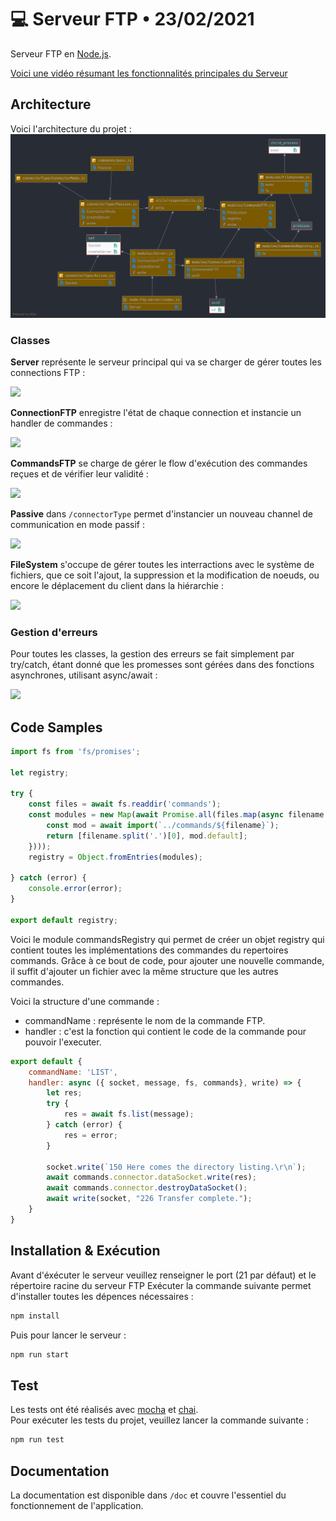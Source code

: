 # 💻 Serveur FTP • 23/02/2021

Serveur FTP en [Node.js](https://nodejs.org).

[Voici une vidéo résumant les fonctionnalités principales du Serveur](https://youtu.be/OSJTLXp5hAc)

## Architecture

Voici l'architecture du projet :
![architecture-projet](./archi-project.png)

### Classes

**Server** représente le serveur principal qui va se charger de gérer toutes les connections FTP :

![](https://cdn.discordapp.com/attachments/437349025663025154/817808310942171156/4b7a7f7d-dee7-4d41-b77e-e29be39dfe44.png)

**ConnectionFTP** enregistre l'état de chaque connection et instancie un handler de commandes :

![](https://cdn.discordapp.com/attachments/437349025663025154/817808802731786260/448db561-3f07-4d22-aac7-f5e314e63be6.png)

**CommandsFTP** se charge de gérer le flow d'exécution des commandes reçues et de vérifier leur validité :

![](https://cdn.discordapp.com/attachments/437349025663025154/817809260934463518/a059f506-d0bc-4fff-8ad8-89c11919a753.png)

**Passive** dans `/connectorType` permet d'instancier un nouveau channel de communication en mode passif :

![](https://cdn.discordapp.com/attachments/437349025663025154/817809662693998592/cfc25151-a5a7-4933-bb26-9d768ee630e8.png)

**FileSystem** s'occupe de gérer toutes les interractions avec le système de fichiers, que ce soit l'ajout, la suppression et la modification de noeuds, ou encore le déplacement du client dans la hiérarchie :

![](https://cdn.discordapp.com/attachments/437349025663025154/817807490464350218/1516c85f-4448-419d-81c3-462668474a6c.png)

### Gestion d'erreurs

Pour toutes les classes, la gestion des erreurs se fait simplement par try/catch, étant donné que les promesses sont gérées dans des fonctions asynchrones, utilisant async/await :

![](https://cdn.discordapp.com/attachments/437349025663025154/817806933708242964/224fd5e2-4b9e-4258-b3ba-a5cd56907234.png)

## Code Samples

```js
import fs from 'fs/promises';

let registry;

try {
    const files = await fs.readdir('commands');
    const modules = new Map(await Promise.all(files.map(async filename => {
        const mod = await import(`../commands/${filename}`);
        return [filename.split('.')[0], mod.default];
    })));
    registry = Object.fromEntries(modules);
    
} catch (error) {
    console.error(error);
}

export default registry;
```
Voici le module commandsRegistry qui permet de créer un objet registry qui contient toutes les implémentations des commandes du repertoires commands.
Grâce à ce bout de code, pour ajouter une nouvelle commande, il suffit d'ajouter un fichier avec la même structure que les autres commandes.<br>

Voici la structure d'une commande :<br>
- commandName : représente le nom de la commande FTP.
- handler : c'est la fonction qui contient le code de la commande pour pouvoir l'executer. 

```js
export default {
    commandName: 'LIST',
    handler: async ({ socket, message, fs, commands}, write) => {
        let res;
        try {
            res = await fs.list(message);
        } catch (error) {
            res = error;
        }

        socket.write(`150 Here comes the directory listing.\r\n`);
        await commands.connector.dataSocket.write(res);
        await commands.connector.destroyDataSocket();
        await write(socket, "226 Transfer complete.");
    }
}
```

## Installation & Exécution

Avant d'éxécuter le serveur veuillez renseigner le port (21 par défaut) et le répertoire racine du serveur FTP
Exécuter la commande suivante permet d'installer toutes les dépences nécessaires :

```bash
npm install
```

Puis pour lancer le serveur :

```bash
npm run start
```
## Test
Les tests ont été réalisés avec [mocha](https://mochajs.org/) et [chai](https://www.chaijs.com/).<br>
Pour exécuter les tests du projet, veuillez lancer la commande suivante :

```bash
npm run test
```

## Documentation

La documentation est disponible dans ```/doc``` et couvre l'essentiel du fonctionnement de l'application.

